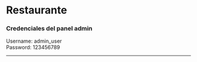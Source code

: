 <h1>Restaurante</h1>
<div>
	<h3>Credenciales del panel admin</h3>
	<p>
		Username: admin_user
		<br>
		Password: 123456789
	</p>
</div>
<hr>

